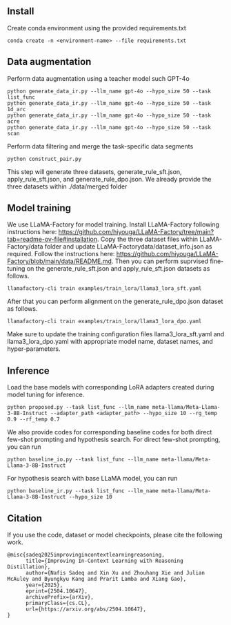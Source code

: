 ## Install

Create conda environment using the provided requirements.txt

```
conda create -n <environment-name> --file requirements.txt
```


## Data augmentation

Perform data augmentation using a teacher model such GPT-4o

```
python generate_data_ir.py --llm_name gpt-4o --hypo_size 50 --task list_func
python generate_data_ir.py --llm_name gpt-4o --hypo_size 50 --task 1d_arc
python generate_data_ir.py --llm_name gpt-4o --hypo_size 50 --task acre
python generate_data_ir.py --llm_name gpt-4o --hypo_size 50 --task scan
```

Perform data filtering and merge the task-specific data segments

```
python construct_pair.py
```

This step will generate three datasets, generate_rule_sft.json, apply_rule_sft.json, and generate_rule_dpo.json. We already provide the three datasets within ./data/merged folder

## Model training

We use LLaMA-Factory for model training. Install LLaMA-Factory following instructions here: https://github.com/hiyouga/LLaMA-Factory/tree/main?tab=readme-ov-file#installation. Copy the three dataset files within LLaMA-Factory/data folder and update LLaMA-Factorydata/dataset_info.json as required. Follow the instructions here: https://github.com/hiyouga/LLaMA-Factory/blob/main/data/README.md. Then you can perform suprvised fine-tuning on the generate_rule_sft.json and apply_rule_sft.json datasets as follows. 

```  
llamafactory-cli train examples/train_lora/llama3_lora_sft.yaml
```

After that you can perform alignment on the generate_rule_dpo.json dataset as follows.

```
llamafactory-cli train examples/train_lora/llama3_lora_dpo.yaml
```

Make sure to update the training configuration files llama3_lora_sft.yaml and llama3_lora_dpo.yaml with appropriate model name, dataset names, and hyper-parameters.

## Inference

Load the base models with corresponding LoRA adapters created during model tuning for inference.

```
python proposed.py --task list_func --llm_name meta-llama/Meta-Llama-3-8B-Instruct --adapter_path <adapter_path> --hypo_size 10 --rg_temp 0.9 --rf_temp 0.7
```

We also provide codes for corresponding baseline codes for both direct few-shot prompting and hypothesis search. For direct few-shot prompting, you can run

```
python baseline_io.py --task list_func --llm_name meta-llama/Meta-Llama-3-8B-Instruct
```

For hypothesis search with base LLaMA model, you can run

```
python baseline_ir.py --task list_func --llm_name meta-llama/Meta-Llama-3-8B-Instruct --hypo_size 10
```

## Citation

If you use the code, dataset or model checkpoints, please cite the following work.

```
@misc{sadeq2025improvingincontextlearningreasoning,
      title={Improving In-Context Learning with Reasoning Distillation}, 
      author={Nafis Sadeq and Xin Xu and Zhouhang Xie and Julian McAuley and Byungkyu Kang and Prarit Lamba and Xiang Gao},
      year={2025},
      eprint={2504.10647},
      archivePrefix={arXiv},
      primaryClass={cs.CL},
      url={https://arxiv.org/abs/2504.10647}, 
}
```

